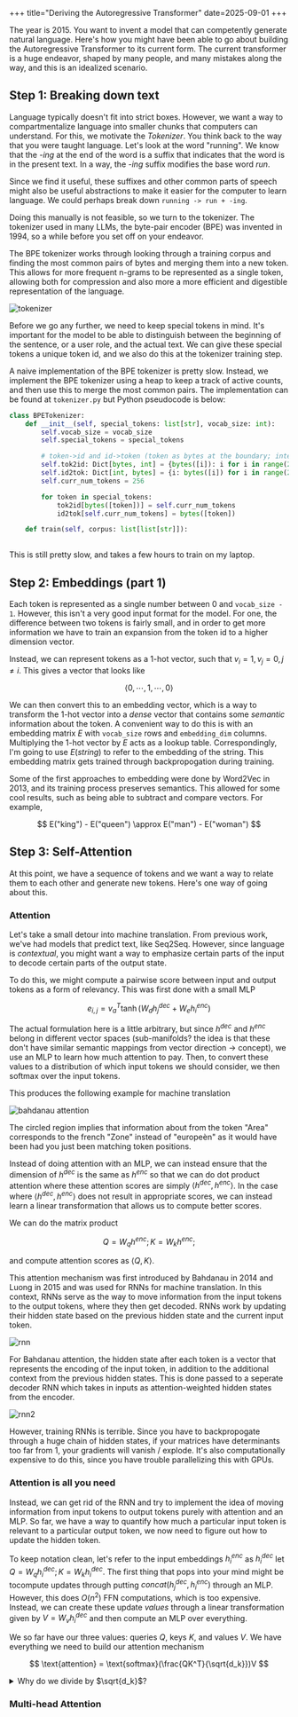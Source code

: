 +++
title="Deriving the Autoregressive Transformer"
date=2025-09-01
+++

The year is 2015. You want to invent a model that can competently generate natural language. Here's how you might have been able to go about building the Autoregressive Transformer to its current form. The current transformer is a huge endeavor, shaped by many people, and many mistakes along the way, and this is an idealized scenario.

## Step 1: Breaking down text

Language typically doesn't fit into strict boxes. However, we want a way to compartmentalize language into smaller chunks that computers can understand. For this, we motivate the *Tokenizer*. You think back to the way that you were taught language. Let's look at the word "running". We know that the *-ing* at the end of the word is a suffix that indicates that the word is in the present text. In a way, the *-ing* suffix modifies the base word *run*.

Since we find it useful, these suffixes and other common parts of speech might also be useful abstractions to make it easier for the computer to learn language. We could perhaps break down `running -> run + -ing`. 

Doing this manually is not feasible, so we turn to the tokenizer. The tokenizer used in many LLMs, the byte-pair encoder (BPE) was invented in 1994, so a while before you set off on your endeavor. 

The BPE tokenizer works through looking through a training corpus and finding the most common pairs of bytes and merging them into a new token. This allows for more frequent n-grams to be represented as a single token, allowing both for compression and also more a more efficient and digestible representation of the language.

![tokenizer](tokenizer.png)

Before we go any further, we need to keep special tokens in mind. It's important for the model to be able to distinguish between the beginning of the sentence, or a user role, and the actual text. We can give these special tokens a unique token id, and we also do this at the tokenizer training step.

A naive implementation of the BPE tokenizer is pretty slow. Instead, we implement the BPE tokenizer using a heap to keep a track of active counts, and then use this to merge the most common pairs. The implementation can be found at `tokenizer.py` but Python pseudocode is below:

```python
class BPETokenizer:
    def __init__(self, special_tokens: list[str], vocab_size: int):
        self.vocab_size = vocab_size
        self.special_tokens = special_tokens

        # token->id and id->token (token as bytes at the boundary; internally we use ints)
        self.tok2id: Dict[bytes, int] = {bytes([i]): i for i in range(256)}
        self.id2tok: Dict[int, bytes] = {i: bytes([i]) for i in range(256)}
        self.curr_num_tokens = 256

        for token in special_tokens:
            tok2id[bytes([token])] = self.curr_num_tokens
            id2tok[self.curr_num_tokens] = bytes([token])

    def train(self, corpus: list[list[str]]):
    
```

This is still pretty slow, and takes a few hours to train on my laptop.

## Step 2: Embeddings (part 1)

Each token is represented as a single number between 0 and `vocab_size - 1`. However, this isn't a very good input format for the model. For one, the difference between two tokens is fairly small, and in order to get more information we have to train an expansion from the token id to a higher dimension vector. 

Instead, we can represent tokens as a 1-hot vector, such that $v_i = 1, v_j = 0, j \neq i$. This gives a vector that looks like

$$
\langle 0, \cdots, 1, \cdots, 0 \rangle
$$

We can then convert this to an embedding vector, which is a way to transform the 1-hot vector into a *dense* vector that contains some *semantic* information about the token. A convenient way to do this is with an embedding matrix $E$ with `vocab_size` rows and `embedding_dim` columns. Multiplying the 1-hot vector by $E$ acts as a lookup table. Correspondingly, I'm going to use $E(string)$ to refer to the embedding of the string. This embedding matrix gets trained through backpropogation during training. 

Some of the first approaches to embedding were done by Word2Vec in 2013, and its training process preserves semantics. This allowed for some cool results, such as being able to subtract and compare vectors. For example, 

$$
E("king") - E("queen") \approx E("man") - E("woman")
$$


## Step 3: Self-Attention

At this point, we have a sequence of tokens and we want a way to relate them to each other and generate new tokens. Here's one way of going about this.

### Attention

Let's take a small detour into machine translation. From previous work, we've had models that predict text, like Seq2Seq. However, since language is *contextual*, you might want a way to emphasize certain parts of the input to decode certain parts of the output state.

To do this, we might compute a pairwise score between input and output tokens as a form of relevancy. This was first done with a small MLP

$$
e_{i, j} = v_a^T \tanh(W_d h_j^{dec} + W_e h_i^{enc})
$$

The actual formulation here is a little arbitrary, but since $h^{dec}$ and $h^{enc}$ belong in different vector spaces (sub-manifolds? the idea is that these don't have similar semantic mappings from vector direction -> concept), we use an MLP to learn how much attention to pay. Then, to convert these values to a distribution of which input tokens we should consider, we then softmax over the input tokens.

This produces the following example for machine translation

![bahdanau attention](ban-att.png)

The circled region implies that information about from the token "Area" corresponds to the french "Zone" instead of "europeèn" as it would have been had you just been matching token positions.

Instead of doing attention with an MLP, we can instead ensure that the dimension of $h^{dec}$ is the same as $h^{enc}$ so that we can do dot product attention where these attention scores are simply $\langle h^{dec}, h^{enc} \rangle$. In the case where $\langle h^{dec}, h^{enc} \rangle$ does not result in appropriate scores, we can instead learn a linear transformation that allows us to compute better scores.

We can do the matrix product

$$
Q = W_q h^{enc}; K = W_k h^{enc};
$$

and compute attention scores as $\langle Q, K \rangle$.

This attention mechanism was first introduced by Bahdanau in 2014 and Luong in 2015 and was used for RNNs for machine translation. In this context, RNNs serve as the way to move information from the input tokens to the output tokens, where they then get decoded. RNNs work by updating their hidden state based on the previous hidden state and the current input token.

![rnn](rnn.png)

For Bahdanau attention, the hidden state after each token is a vector that represents the encoding of the input token, in addition to the additional context from the previous hidden states. This is done passed to a seperate decoder RNN which takes in inputs as attention-weighted hidden states from the encoder.

![rnn2](rnn2.png)

However, training RNNs is terrible. Since you have to backpropogate through a huge chain of hidden states, if your matrices have determinants too far from 1, your gradients will vanish / explode. It's also computationally expensive to do this, since you have trouble parallelizing this with GPUs.

### Attention is all you need

Instead, we can get rid of the RNN and try to implement the idea of moving information from input tokens to output tokens purely with attention and an MLP. So far, we have a way to quantify how much a particular input token is relevant to a particular output token, we now need to figure out how to update the hidden token. 

To keep notation clean, let's refer to the input embeddings $h_i^{enc}$ as $h_i^{dec}$ let $Q = W_q h_i^{dec}; K = W_k h_i^{dec}$. The first thing that pops into your mind might be tocompute updates through putting $concat(h_j^{dec}, h_i^{enc})$ through an MLP. However, this does $O(n^2)$ FFN computations, which is too expensive. Instead, we can create these update *values* through a linear transformation given by $V = W_v h_i^{dec}$ and then compute an MLP over everything.

We so far have our three values: queries $Q$, keys $K$, and values $V$. We have everything we need to build our attention mechanism

$$
\text{attention} = \text{softmax}(\frac{QK^T}{\sqrt{d_k}})V
$$

<details>
<summary>Why do we divide by $\sqrt{d_k}$?</summary>

We want the magnitude of our attention scores to not grow too much with the dimension. Let's see what happens when we take the dot product of $q$ and $k$, two vectors from $Q$ and $K$ respectively.

Expanding out the dot product we get

$$
q \cdot k = \sum q_i k_i
$$

We can take the variance of this to see how large values might be, assuming that $\mathbf{E}[q_i] \approx \mathbf{E}[k_i] \approx 0, \text{Var}(q_i) \approx \text{Var}(k_i) \approx 1$.

$$
Var(q \cdot k) = Var(\sum q_i k_i) = \sum Var(q_i k_i) + 2 \sum_{i < j} Cov(q_i k_i, q_j k_j) = \sum Var(q_i k_i)
$$

since we assume that $Cov(q_i k_i, q_j k_j)$ due to being different index positions.

We then have that

$$
Var(q_i k_i) = \mathbf{E}[q_i^2 k_i^2] - \mathbf{E}[q_i k_i]^2 = \mathbf{E}[q_i^2] \mathbf{E}[k_i^2] = 1
$$

This gives 

$$
Var(q \cdot k) = \sum Var(q_i k_i) = d_k \implies \sigma(q \cdot k) = \sqrt{d_k}
$$

Thus, we divide by $\sqrt{d_k}$ to keep the standard deviation of the attention scores
</details>

### Multi-head Attention
